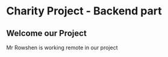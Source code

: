 # Charity Project - Backend part
## Welcome our Project
Mr Rowshen is working remote in our project

